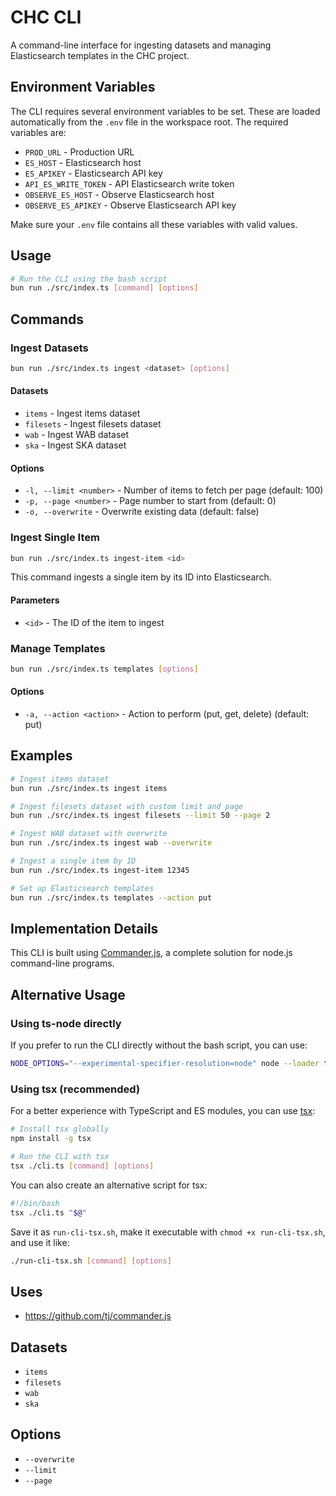 # CHC CLI

A command-line interface for ingesting datasets and managing Elasticsearch templates in the CHC project.

## Environment Variables

The CLI requires several environment variables to be set. These are loaded automatically from the `.env` file in the workspace root. The required variables are:

- `PROD_URL` - Production URL
- `ES_HOST` - Elasticsearch host
- `ES_APIKEY` - Elasticsearch API key
- `API_ES_WRITE_TOKEN` - API Elasticsearch write token
- `OBSERVE_ES_HOST` - Observe Elasticsearch host
- `OBSERVE_ES_APIKEY` - Observe Elasticsearch API key

Make sure your `.env` file contains all these variables with valid values.

## Usage

```bash
# Run the CLI using the bash script
bun run ./src/index.ts [command] [options]
```

## Commands

### Ingest Datasets

```bash
bun run ./src/index.ts ingest <dataset> [options]
```

#### Datasets

- `items` - Ingest items dataset
- `filesets` - Ingest filesets dataset
- `wab` - Ingest WAB dataset
- `ska` - Ingest SKA dataset

#### Options

- `-l, --limit <number>` - Number of items to fetch per page (default: 100)
- `-p, --page <number>` - Page number to start from (default: 0)
- `-o, --overwrite` - Overwrite existing data (default: false)

### Ingest Single Item

```bash
bun run ./src/index.ts ingest-item <id>
```

This command ingests a single item by its ID into Elasticsearch.

#### Parameters

- `<id>` - The ID of the item to ingest

### Manage Templates

```bash
bun run ./src/index.ts templates [options]
```

#### Options

- `-a, --action <action>` - Action to perform (put, get, delete) (default: put)

## Examples

```bash
# Ingest items dataset
bun run ./src/index.ts ingest items

# Ingest filesets dataset with custom limit and page
bun run ./src/index.ts ingest filesets --limit 50 --page 2

# Ingest WAB dataset with overwrite
bun run ./src/index.ts ingest wab --overwrite

# Ingest a single item by ID
bun run ./src/index.ts ingest-item 12345

# Set up Elasticsearch templates
bun run ./src/index.ts templates --action put
```

## Implementation Details

This CLI is built using [Commander.js](https://github.com/tj/commander.js), a complete solution for node.js command-line programs.

## Alternative Usage

### Using ts-node directly

If you prefer to run the CLI directly without the bash script, you can use:

```bash
NODE_OPTIONS="--experimental-specifier-resolution=node" node --loader ts-node/esm ./cli.ts [command] [options]
```

### Using tsx (recommended)

For a better experience with TypeScript and ES modules, you can use [tsx](https://github.com/egoist/tsx):

```bash
# Install tsx globally
npm install -g tsx

# Run the CLI with tsx
tsx ./cli.ts [command] [options]
```

You can also create an alternative script for tsx:

```bash
#!/bin/bash
tsx ./cli.ts "$@"
```

Save it as `run-cli-tsx.sh`, make it executable with `chmod +x run-cli-tsx.sh`, and use it like:

```bash
./run-cli-tsx.sh [command] [options]
```

## Uses
- https://github.com/tj/commander.js

## Datasets

- `items`
- `filesets`
- `wab`
- `ska`

## Options

- `--overwrite`
- `--limit`
- `--page`

